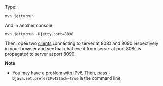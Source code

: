 Type:

```
mvn jetty:run
```

And in another console

```
mvn jetty:run -Djetty.port=8090
```

Then, open two [clients](http://jsbin.com/sipimaleji/1/edit?html,js,console) connecting to server at 8080 and 8090 respectively in your browser and see that chat event from server at port 8080 is propagated to server at port 8090.

**Note**

* You may have a [problem with IPv6](http://jgroups.org/manual/index.html#IPv6Issues). Then, pass `-Djava.net.preferIPv4Stack=true` in the command line.
